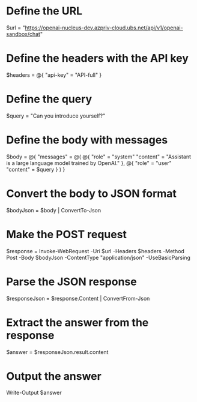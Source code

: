 # Define the URL
$url = "https://openai-nucleus-dev.azpriv-cloud.ubs.net/api/v1/openai-sandbox/chat"

# Define the headers with the API key
$headers = @{
    "api-key" = "API-full"
}

# Define the query
$query = "Can you introduce yourself?"

# Define the body with messages
$body = @{
    "messages" = @(
        @{
            "role" = "system"
            "content" = "Assistant is a large language model trained by OpenAI."
        },
        @{
            "role" = "user"
            "content" = $query
        }
    )
}

# Convert the body to JSON format
$bodyJson = $body | ConvertTo-Json

# Make the POST request
$response = Invoke-WebRequest -Uri $url -Headers $headers -Method Post -Body $bodyJson -ContentType "application/json" -UseBasicParsing

# Parse the JSON response
$responseJson = $response.Content | ConvertFrom-Json

# Extract the answer from the response
$answer = $responseJson.result.content

# Output the answer
Write-Output $answer